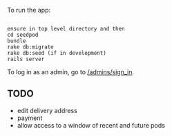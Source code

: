 To run the app:

```

ensure in top level directory and then
cd seedpod
bundle
rake db:migrate
rake db:seed (if in development)
rails server
```

To log in as an admin, go to [/admins/sign_in](http://localhost:3000/admins/sign_in).

## TODO

* edit delivery address
* payment
* allow access to a window of recent and future pods